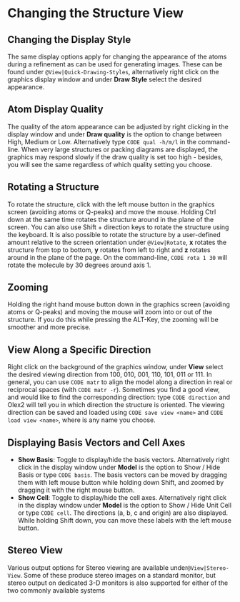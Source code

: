 # Changing the Structure View

## Changing the Display Style
The same display options apply for changing the appearance of the atoms during a refinement as can be used for generating images. These can be found under `@View|Quick-Drawing-Styles`, alternatively right click on the graphics display window and under **Draw Style** select the desired appearance.

## Atom Display Quality
The quality of the atom appearance can be adjusted by right clicking in the display window and under **Draw quality** is the option to change between High, Medium or Low. Alternatively type `CODE qual -h/m/l` in the command-line. When very large structures or packing diagrams are displayed, the graphics may respond slowly if the draw quality is set too high - besides, you will see the same regardless of which quality setting you choose.

## Rotating a Structure
To rotate the structure, click with the left mouse button in the graphics screen (avoiding atoms or Q-peaks) and move the mouse. Holding Ctrl down at the same time rotates the structure around in the plane of the screen. You can also use Shift + direction keys to rotate the structure using the keyboard.
It is also possible to rotate the structure by a user-defined amount relative to the screen orientation under `@View|Rotate`, **x** rotates the structure from top to bottom, **y** rotates from left to right and **z** rotates around in the plane of the page. On the command-line, `CODE rota 1 30` will rotate the molecule by 30 degrees around axis 1.

## Zooming 
Holding the right hand mouse button down in the graphics screen (avoiding atoms or Q-peaks) and moving the mouse will zoom into or out of the structure. If you do this while pressing the ALT-Key, the zooming will be smoother and more precise.

## View Along a Specific Direction
Right click on the background of the graphics window, under **View** select the desired viewing direction from 100, 010, 001, 110, 101, 011 or 111.
In general, you can use `CODE matr` to align the model along a direction in real or reciprocal spaces (with `CODE matr -r`). Sometimes you find a good view, and would like to find the corresponding direction: type `CODE direction` and Olex2 will tell you in which direction the structure is oriented.
The viewing direction can be saved and loaded using `CODE save view <name>` and `CODE load view <name>`, where <name> is any name you choose.

## Displaying Basis Vectors and Cell Axes

- **Show Basis**: Toggle to display/hide the basis vectors. Alternatively right click in the display window under **Model** is the option to Show / Hide Basis or type `CODE basis`. The basis vectors can be moved by dragging them with left mouse button while holding down Shift, and zoomed by dragging it with the right mouse button.
- **Show Cell**: Toggle to display/hide the cell axes. Alternatively right click in the display window under **Model** is the option to Show / Hide Unit Cell or type `CODE cell`. The directions (a, b, c and origin) are also displayed. While holding Shift down, you can move these labels with the left mouse button.

## Stereo View
Various output options for Stereo viewing are available under`@View|Stereo-View`. Some of these produce stereo images on a standard monitor, but stereo output on dedicated 3-D monitors is also supported for either of the two commonly available systems
